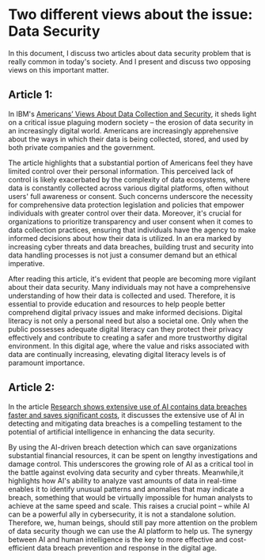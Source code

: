 # Two different views about the issue: Data Security 
In this document, I discuss two articles about data security problem that is really common in today's society. And I present and discuss two opposing views on this important matter.

## Article 1:
In IBM's [Americans’ Views About Data Collection and Security](https://www.pewresearch.org/internet/2015/05/20/americans-views-about-data-collection-and-security/), it sheds light on a critical issue plaguing modern society – the erosion of data security in an increasingly digital world. Americans are increasingly apprehensive about the ways in which their data is being collected, stored, and used by both private companies and the government. 

The article highlights that a substantial portion of Americans feel they have limited control over their personal information. This perceived lack of control is likely exacerbated by the complexity of data ecosystems, where data is constantly collected across various digital platforms, often without users' full awareness or consent. Such concerns underscore the necessity for comprehensive data protection legislation and policies that empower individuals with greater control over their data. Moreover, it's crucial for organizations to prioritize transparency and user consent when it comes to data collection practices, ensuring that individuals have the agency to make informed decisions about how their data is utilized. In an era marked by increasing cyber threats and data breaches, building trust and security into data handling processes is not just a consumer demand but an ethical imperative.

After reading this article, it's evident that people are becoming more vigilant about their data security. Many individuals may not have a comprehensive understanding of how their data is collected and used. Therefore, it is essential to provide education and resources to help people better comprehend digital privacy issues and make informed decisions. Digital literacy is not only a personal need but also a societal one. Only when the public possesses adequate digital literacy can they protect their privacy effectively and contribute to creating a safer and more trustworthy digital environment. In this digital age, where the value and risks associated with data are continually increasing, elevating digital literacy levels is of paramount importance.

## Article 2:
In the article [Research shows extensive use of AI contains data breaches faster and saves significant costs](https://www.ibm.com/blog/research-shows-extensive-use-of-ai-contains-data-breaches-faster-and-saves-significant-costs/), it discusses the extensive use of AI in detecting and mitigating data breaches is a compelling testament to the potential of artificial intelligence in enhancing the data security. 

By using the AI-driven breach detection which can save organizations substantial financial resources, it can be spent on lengthy investigations and damage control. This underscores the growing role of AI as a critical tool in the battle against evolving data security and cyber threats. Meanwhile,it highlights how AI's ability to analyze vast amounts of data in real-time enables it to identify unusual patterns and anomalies that may indicate a breach, something that would be virtually impossible for human analysts to achieve at the same speed and scale.  This raises a crucial point – while AI can be a powerful ally in cybersecurity, it is not a standalone solution. Therefore, we, human beings, should still pay more attention on the problem of data security though we can use the AI platform to help us. The synergy between AI and human intelligence is the key to more effective and cost-efficient data breach prevention and response in the digital age.